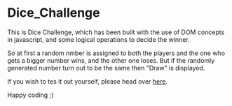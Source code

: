 # Dice_Challenge
This is Dice Challenge, which has been built with the use of DOM concepts in javascript, and some logical operations to decide the winner.

So at first a random nmber is assigned to both the players and the one who gets a bigger number wins, and the other one loses. But if the randomly generated number turn out to be the same then "Draw" is displayed.

If you wish to tes it out yourself, please head over [here](https://ka1pe5h.github.io/Dice_Challenge/).

Happy coding ;)
